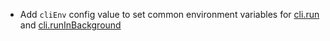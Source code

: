 * Add `cliEnv` config value to set common environment variables for [cli.run](cli/foreground-command#common-environment-variables) and [cli.runInBackground](cli/background-command#common-environment-variables)